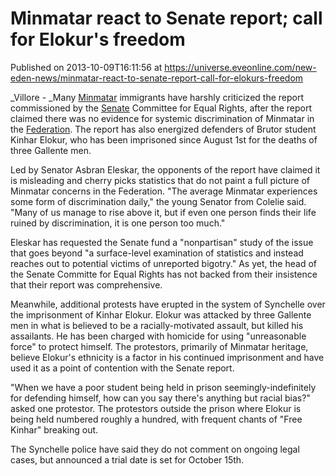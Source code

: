 # Minmatar react to Senate report; call for Elokur's freedom
Published on 2013-10-09T16:11:56 at https://universe.eveonline.com/new-eden-news/minmatar-react-to-senate-report-call-for-elokurs-freedom

_Villore - _Many [Minmatar](https://wiki.eveonline.com/en/wiki/Minmatar) immigrants have harshly criticized the report commissioned by the [Senate](https://wiki.eveonline.com/en/wiki/Senate) Committee for Equal Rights, after the report claimed there was no evidence for systemic discrimination of Minmatar in the [Federation](https://wiki.eveonline.com/en/wiki/Gallente). The report has also energized defenders of Brutor student Kinhar Elokur, who has been imprisoned since August 1st for the deaths of three Gallente men.

Led by Senator Asbran Eleskar, the opponents of the report have claimed it is misleading and cherry picks statistics that do not paint a full picture of Minmatar concerns in the Federation. "The average Minmatar experiences some form of discrimination daily," the young Senator from Colelie said. "Many of us manage to rise above it, but if even one person finds their life ruined by discrimination, it is one person too much."

Eleskar has requested the Senate fund a "nonpartisan" study of the issue that goes beyond "a surface-level examination of statistics and instead reaches out to potential victims of unreported bigotry." As yet, the head of the Senate Committe for Equal Rights has not backed from their insistence that their report was comprehensive.

Meanwhile, additional protests have erupted in the system of Synchelle over the imprisonment of Kinhar Elokur. Elokur was attacked by three Gallente men in what is believed to be a racially-motivated assault, but killed his assailants. He has been charged with homicide for using "unreasonable force" to protect himself. The protestors, primarily of Minmatar heritage, believe Elokur's ethnicity is a factor in his continued imprisonment and have used it as a point of contention with the Senate report.

"When we have a poor student being held in prison seemingly-indefinitely for defending himself, how can you say there's anything but racial bias?" asked one protestor. The protestors outside the prison where Elokur is being held numbered roughly a hundred, with frequent chants of "Free Kinhar" breaking out.

The Synchelle police have said they do not comment on ongoing legal cases, but announced a trial date is set for October 15th.
